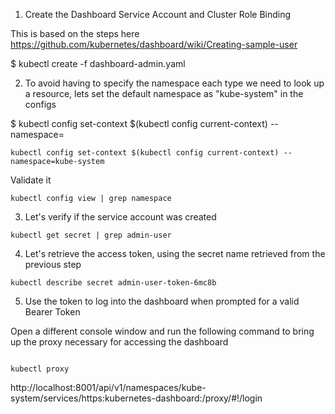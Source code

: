 

1. Create the Dashboard Service Account and Cluster Role Binding

This is based on the steps here https://github.com/kubernetes/dashboard/wiki/Creating-sample-user

$ kubectl create -f dashboard-admin.yaml

2. To avoid having to specify the namespace each type we need to look up a resource, lets set the default namespace as "kube-system" in the configs

$ kubectl config set-context $(kubectl config current-context) --namespace=<insert-namespace-name-here>

```shell
kubectl config set-context $(kubectl config current-context) --namespace=kube-system
```

Validate it

```shell
kubectl config view | grep namespace
```

3. Let's verify if the service account was created

```shell
kubectl get secret | grep admin-user
```

4. Let's retrieve the access token, using the secret name retrieved from the previous step

```shell
kubectl describe secret admin-user-token-6mc8b
```

5. Use the token to log into the dashboard when prompted for a valid Bearer Token

Open a different console window and run the following command to bring up the proxy necessary for accessing the dashboard

```shell

kubectl proxy

```

http://localhost:8001/api/v1/namespaces/kube-system/services/https:kubernetes-dashboard:/proxy/#!/login

